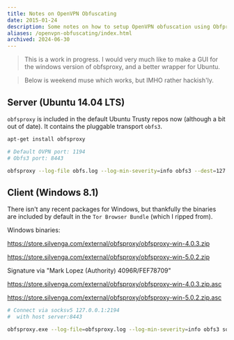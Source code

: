 ```yaml
---
title: Notes on OpenVPN Obfuscating
date: 2015-01-24
description: Some notes on how to setup OpenVPN obfuscation using Obfproxy.
aliases: /openvpn-obfuscating/index.html
archived: 2024-06-30
---
```


> This is a work in progress. I would very much like to make a GUI for the windows version of obfsproxy, and a better wrapper for Ubuntu.

> Below is weekend muse which works, but IMHO rather hackish'ly.

## Server (Ubuntu 14.04 LTS)

`obfsproxy` is included in the default Ubuntu Trusty repos now (although a bit out of date). It contains the pluggable transport `obfs3`.

```bash
apt-get install obfsproxy

# Default OVPN port: 1194
# Obfs3 port: 8443

obfsproxy --log-file obfs.log --log-min-severity=info obfs3 --dest=127.0.0.1:1194 server 0.0.0.0:8443
```

## Client (Windows 8.1)

There isn't any recent packages for Windows, but thankfully the binaries are included by default in the `Tor Browser Bundle` (which I ripped from).

Windows binaries:

https://store.silvenga.com/external/obfsproxy/obfsproxy-win-4.0.3.zip

https://store.silvenga.com/external/obfsproxy/obfsproxy-win-5.0.2.zip

Signature via "Mark Lopez (Authority) 4096R/FEF78709"

https://store.silvenga.com/external/obfsproxy/obfsproxy-win-4.0.3.zip.asc

https://store.silvenga.com/external/obfsproxy/obfsproxy-win-5.0.2.zip.asc

```bash
# Connect via socksv5 127.0.0.1:2194
#  with host server:8443

obfsproxy.exe --log-file=obfsproxy.log --log-min-severity=info obfs3 socks 127.0.0.1:2194
```
